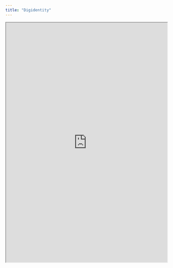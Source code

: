 ```yaml
---
title: "Digidentity"
---
```



<iframe height="750" width="100%" src="https://ewelton.github.io/ktest/wiki.html#Digidentity"></iframe>
